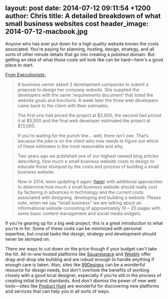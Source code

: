 layout: post
date: 2014-07-12 09:11:54 +1200
author: Chris
title: A detailed breakdown of what small business websites cost
header_image: 2014-07-12-macbook.jpg
----

Anyone who has ever put down for a high quality website knows the costs associated. You're paying for planning, hosting, design, strategy, and all sorts of other minute details that go into creating a polished domain. But getting an idea of what those costs will look like can be hard—here's a good place to start. 

[From Executionists:](http://www.executionists.com/blog/cost-to-build-websites-2014/)

>A business owner asked 3 development companies to submit a proposal to design her company website. She supplied the developers with the same ‘requirements document’ that listed the website goals and functions.  A week later the three web developers came back to the client with their estimates.

>The first one had priced the project at $2,800, the second had priced it at $5,500 and the final web developer estimated the project at $13,000.

>If you’re waiting for the punch line… well, there isn’t one.  That’s because the joke is on the client who now needs to figure out which of these estimates is the most reasonable and why.

>Two years ago we published one of our highest viewed blog articles describing, how much a small business website costs to design to educate those stumped by the costs and process of building a small business website.

>Now in 2014, were updating it again ([here](http://www.executionists.com/blog/cost-to-build-websites-2014/)) with additional approaches to determine how much a small business website should really cost by factoring in advances in technology and the current costs associated with designing, developing and building a website. Please note, when we say “small business” we are talking about an informational website consisting of approximately 10 – 20 pages with some basic content management and social media widgets.

If you're gearing up for a big web project, this is a great introduction to what you're in for. Some of these costs can be minimized with personal expertise, but crucial tasks like design, strategy and development should never be skimped on. 

There *are* ways to cut down on the price though if your budget can't take the hit. All-in-one hosted platforms like [Squarespace](https://iwantmyname.com/features/applications/custom-domain-apps/websites/squarespace-build-your-website-with-own-url) and [Weebly](https://iwantmyname.com/features/applications/custom-domain-apps/websites/weebly-create-free-website-with-own-address) offer drag-and-drop site building and are robust enough to handle anything if enough care is taken. Also, sites like [99Designs](http://99designs.com/) can be a wonderful resource for design needs, but don't overlook the benefits of working closely with a good local designer, especially if you're still in the process of creating initial brand standards. And don't dismiss the power of new web tools—sites like [Product Hunt](http://www.producthunt.co/) are wonderful for discovering new platforms and services that can help you in all sorts of ways.